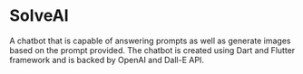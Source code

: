 # SolveAI
A chatbot that is capable of answering prompts as well as generate images based on the prompt provided. The chatbot is created using Dart and Flutter framework and is backed by OpenAI and Dall-E API.  
